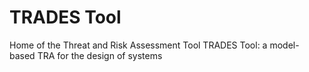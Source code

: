 # TRADES Tool
Home of the Threat and Risk Assessment Tool TRADES Tool: a model-based TRA for the design of systems
